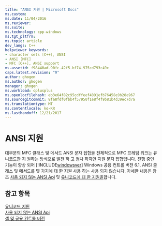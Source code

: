 ```yaml
---
title: "ANSI 지원 | Microsoft Docs"
ms.custom: 
ms.date: 11/04/2016
ms.reviewer: 
ms.suite: 
ms.technology: cpp-windows
ms.tgt_pltfrm: 
ms.topic: article
dev_langs: C++
helpviewer_keywords:
- character sets [C++], ANSI
- ANSI [MFC]
- MFC [C++], ANSI support
ms.assetid: f98440ad-90fc-42f5-bf74-975cd793c49c
caps.latest.revision: "9"
author: ghogen
ms.author: ghogen
manager: ghogen
ms.workload: cplusplus
ms.openlocfilehash: eb3e64f82c95cdffeef4091efb76458e9b28e967
ms.sourcegitcommit: 8fa8fdf0fbb4f57950f1e8f4f9b81b4d39ec7d7a
ms.translationtype: MT
ms.contentlocale: ko-KR
ms.lasthandoff: 12/21/2017
---
```

# <a name="support-for-ansi"></a>ANSI 지원
대부분의 MFC 클래스 및 메서드 ANSI 문자 집합을 전체적으로 MFC 프레임 워크는 유니코드만 지 원하는 방식으로 발전 하 고 점차 하지만 지원 문자 집합입니다. 진행 중인 기능이 향상 되어 [!INCLUDE[windowsver](../build/reference/includes/windowsver_md.md)] Windows 공용 컨트롤 버전 6.1, ANSI 클래스 및 메서드를 몇 가지에 대 한 지원 사용 하는 사용 되지 않습니다.  자세한 내용은 참조 [사용 되지 않는 ANSI Api](../mfc/deprecated-ansi-apis.md) 및 [유니코드에 대 한 지원을](../text/support-for-unicode.md)합니다.  
  
## <a name="see-also"></a>참고 항목  
 [유니코드 지원](../text/support-for-unicode.md)   
 [사용 되지 않는 ANSI Api](../mfc/deprecated-ansi-apis.md)   
 [셸 및 공용 컨트롤 버전](http://msdn.microsoft.com/library/windows/desktop/bb776779)